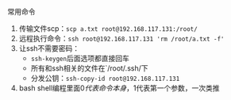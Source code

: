 常用命令

1. 传输文件scp：`scp a.txt root@192.168.117.131:/root/`
2. 远程执行命令：`ssh root@192.168.117.131 'rm /root/a.txt -f'`
3. 让ssh不需要密码：
   * `ssh-keygen`后面选项都直接回车
   * 所有和ssh相关的文件在`/root/.ssh/下
   * 分发公钥：`ssh-copy-id root@192.168.117.131`
4. bash shell编程里面$0代表命令本身，$1代表第一个参数，一次类推